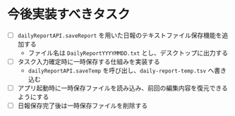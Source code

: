 # 今後実装すべきタスク

- [ ] `dailyReportAPI.saveReport` を用いた日報のテキストファイル保存機能を追加する
  - ファイル名は `DailyReportYYYYMMDD.txt` とし、デスクトップに出力する
- [ ] タスク入力確定時に一時保存する仕組みを実装する
  - `dailyReportAPI.saveTemp` を呼び出し、`daily-report-temp.tsv` へ書き込む
- [ ] アプリ起動時に一時保存ファイルを読み込み、前回の編集内容を復元できるようにする
- [ ] 日報保存完了後は一時保存ファイルを削除する
